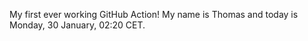 My first ever working GitHub Action!
My name is Thomas and today is Monday, 30 January, 02:20 CET. 
